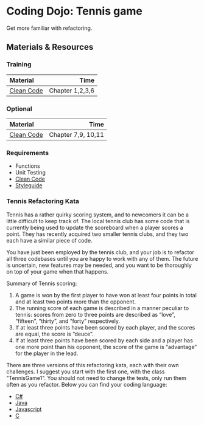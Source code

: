 # Coding Dojo: Tennis game

Get more familiar with refactoring.

## Materials & Resources

### Training

| Material                                                                                              |            Time |
| :---------------------------------------------------------------------------------------------------- | --------------: |
| [Clean Code](https://github.com/green-fox-academy/teaching-materials/tree/master/material/clean-code) | Chapter 1,2,3,6 |

### Optional

| Material                                          |               Time |
| :------------------------------------------------ | -----------------: |
| [Clean Code](http://lmgtfy.com/?q=clean+code+pdf) | Chapter 7,9, 10,11 |

### Requirements

- Functions
- Unit Testing
- [Clean Code](https://github.com/green-fox-academy/teaching-materials/tree/master/material/clean-code)
- [Styleguide](https://github.com/green-fox-academy/teaching-materials/tree/master/styleguide)

### Tennis Refactoring Kata

Tennis has a rather quirky scoring system, and to newcomers it can be a little
difficult to keep track of. The local tennis club has some code that is
currently being used to update the scoreboard when a player scores a point. They
has recently acquired two smaller tennis clubs, and they two each have a similar
piece of code.

You have just been employed by the tennis club, and your job is to refactor all
three codebases until you are happy to work with any of them. The future is
uncertain, new features may be needed, and you want to be thoroughly on top of
your game when that happens.

Summary of Tennis scoring:

1. A game is won by the first player to have won at least four points in total
   and at least two points more than the opponent.
1. The running score of each game is described in a manner peculiar to tennis:
   scores from zero to three points are described as “love”, “fifteen”,
   “thirty”, and “forty” respectively.
1. If at least three points have been scored by each player, and the scores are
   equal, the score is “deuce”.
1. If at least three points have been scored by each side and a player has one
   more point than his opponent, the score of the game is “advantage” for the
   player in the lead.

There are three versions of this refactoring kata, each with their own
challenges. I suggest you start with the first one, with the class
"TennisGame1". You should not need to change the tests, only run them often as
you refactor. Below you can find your coding language:

- [C#](csharp/)
- [Java](java/)
- [Javascript](javascript/)
- [C](c/)